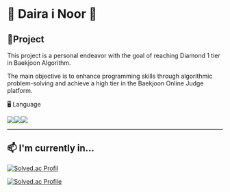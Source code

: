 # 💎 Daira i Noor 💎

## 👯Project
This project is a personal endeavor with the goal of reaching Diamond 1 tier in Baekjoon Algorithm.

The main objective is to enhance programming skills through algorithmic problem-solving and achieve a high tier in the Baekjoon Online Judge platform.

🖥️ Language

<img src="https://img.shields.io/badge/Python-3776AB?style=for-the-badge&logo=Python&logoColor=white"><img src="https://img.shields.io/badge/c++-00599C?style=for-the-badge&logo=c%2B%2B&logoColor=white"/><img src="https://img.shields.io/badge/Java-007396?style=for-the-badge&logo=OpenJDK&logoColor=white"/>

---

## 📫 I'm currently in...
[![Solved.ac Profil](http://mazassumnida.wtf/api/mini/generate_badge?boj=kateking001130)](https://solved.ac/kateking001130)

[![Solved.ac Profile](http://mazassumnida.wtf/api/v2/generate_badge?boj=kateking001130)](https://solved.ac/kateking001130/)

<!--
**Parkkate/Parkkate** is a ✨ _special_ ✨ repository because its `README.md` (this file) appears on your GitHub profile.

Here are some ideas to get you started:

- 🔭 I’m currently working on ...
- 🌱 I’m currently learning ...
- 👯 I’m looking to collaborate on ...
- 🤔 I’m looking for help with ...
- 💬 Ask me about ...
- 📫 How to reach me: ...
- 😄 Pronouns: ...
- ⚡ Fun fact: ...
-->
